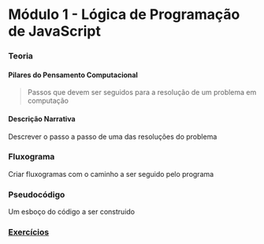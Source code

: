 # Módulo 1 - Lógica de Programação de JavaScript

### Teoria
#### Pilares do Pensamento Computacional
> Passos que devem ser seguidos para a resolução de um problema em computação

#### Descrição Narrativa
  Descrever o passo a passo de uma das resoluções do problema

### Fluxograma
  Criar fluxogramas com o caminho a ser seguido pelo programa

### Pseudocódigo
  Um esboço do código a ser construido

### [Exercícios](exercicios/readme.md)
